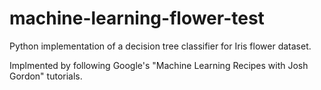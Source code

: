 # machine-learning-flower-test
Python implementation of a decision tree classifier for Iris flower dataset.

Implmented by following Google's "Machine Learning Recipes with Josh Gordon" tutorials.
